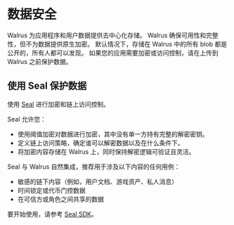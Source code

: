 # 数据安全

Walrus 为应用程序和用户数据提供去中心化存储。
Walrus 确保可用性和完整性，但不为数据提供原生加密。
默认情况下，存储在 Walrus 中的所有 blob 都是公开的，所有人都可以发现。
如果您的应用需要加密或访问控制，请在上传到 Walrus 之前保护数据。

## 使用 Seal 保护数据

使用 [Seal](https://github.com/MystenLabs/seal) 进行加密和链上访问控制。

Seal 允许您：

- 使用阈值加密对数据进行加密，其中没有单一方持有完整的解密密钥。
- 定义链上访问策略，确定谁可以解密数据以及在什么条件下。
- 将加密内容存储在 Walrus 上，同时保持解密逻辑可验证且灵活。

Seal 与 Walrus 自然集成，推荐用于涉及以下内容的任何用例：

- 敏感的链下内容（例如，用户文档、游戏资产、私人消息）
- 时间锁定或代币门控数据
- 在可信方或角色之间共享的数据

要开始使用，请参考 [Seal SDK](https://www.npmjs.com/package/@mysten/seal)。